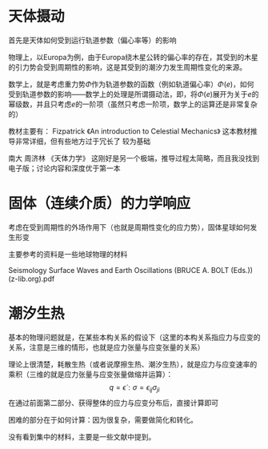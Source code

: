# 天体摄动
首先是天体如何受到运行轨道参数（偏心率等）的影响

物理上，以Europa为例，由于Europa绕木星公转的偏心率的存在，其受到的木星的引力势会受到周期性的影响，这是其受到的潮汐力发生周期性变化的来源。

数学上，就是考虑重力势$\Phi$作为轨道参数的函数（例如轨道偏心率）$\Phi(e)$，如何受到轨道参数的影响——数学上的处理是所谓摄动法，即，将$\Phi(e)$展开为关于$e$的幂级数，并且只考虑$e$的一阶项（虽然只考虑一阶项，数学上的运算还是非常复杂的）

教材主要有：
Fizpatrick 《An introduction to Celestial Mechanics》
这本教材推导非常详细，但有些地方过于冗长了
较为基础

南大 周济林 《天体力学》
这刚好是另一个极端，推导过程太简略，而且我没找到电子版；讨论内容和深度优于第一本

# 固体（连续介质）的力学响应
考虑在受到周期性的外场作用下（也就是周期性变化的应力势），固体星球如何发生形变

主要参考的资料是一些地球物理的材料

Seismology Surface Waves and Earth Oscillations (BRUCE A. BOLT (Eds.)) (z-lib.org).pdf

# 潮汐生热

基本的物理问题就是，在某些本构关系的假设下（这里的本构关系指应力与应变的关系，注意是三维的情形，也就是应力张量与应变张量的关系）

理论上很清楚，耗散生热（或者说摩擦生热、潮汐生热），就是应力与应变速率的乘积（三维的就是应力张量与应变张量做缩并运算）：
$$
q = \dot\epsilon :\sigma = \epsilon_{ij}\sigma_{ji}
$$
在通过前面第二部分、获得整体的应力与应变分布后，直接计算即可

困难的部分在于如何计算：因为很复杂，需要做简化和转化。

没有看到集中的材料，主要是一些文献中提到。


<!--stackedit_data:
eyJoaXN0b3J5IjpbLTIxMzc0MjUwNCw5OTY1NjUzNzJdfQ==
-->